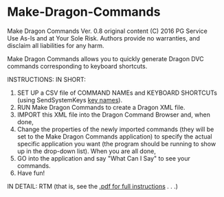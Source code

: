 # Make-Dragon-Commands

Make Dragon Commands  Ver. 0.8  original content (C) 2016 PG Service  
Use As-Is and at Your Sole Risk. 
Authors provide no warranties, and disclaim all liabilities for any harm. 

Make Dragon Commands allows you to quickly generate Dragon DVC commands 
corresponding to keyboard shortcuts. 

INSTRUCTIONS: 
IN SHORT: 
  1. SET UP a CSV file of COMMAND NAMEs and KEYBOARD SHORTCUTs (using 
SendSystemKeys <a href="(https://www.nuance.com/products/help/dragon/dragon-for-pc/scriptref/Content/scrptref/key_names.htm)" target="_blank">key names</a>). 
  2. RUN Make Dragon Commands to create a Dragon XML file. 
  3. IMPORT this XML file into the Dragon Command Browser and, when done, 
  4. Change the properties of the newly imported commands (they will be set to the 
     Make Dragon Commands application) to specify the actual specific application you 
     want (the program should be running to show up in the drop-down list).  When you are 
     all done, 
  5. GO into the application and say "What Can I Say" to see your commands. 
  6. Have fun! 

IN DETAIL: RTM (that is, see the <a href="(https://github.com/PGilm/Make-Dragon-Commands/blob/main/Make%20Dragon%20Commands.pdf)" target="_blank">.pdf for full instructions</a> . . .)
